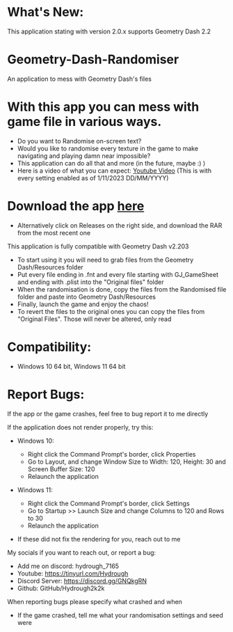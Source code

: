# What's New:
This application stating with version 2.0.x supports Geometry Dash 2.2

# Geometry-Dash-Randomiser
An application to mess with Geometry Dash's files

# With this app you can mess with game file in various ways.

- Do you want to Randomise on-screen text?
- Would you like to randomise every texture in the game to make navigating and playing damn near impossible?
- This application can do all that and more (in the future, maybe :) )
- Here is a video of what you can expect: [Youtube Video](https://youtu.be/joB3ZjvAnq8) (This is with every setting enabled as of 1/11/2023 DD/MM/YYYY)

# Download the app [here](https://github.com/Hydrough2k2k/Geometry-Dash-Randomiser/releases/tag/Geometry-Dash-Ransomiser)

 - Alternatively click on Releases on the right side, and download the RAR from the most recent one

This application is fully compatible with Geometry Dash v2.203
- To start using it you will need to grab files from the Geometry Dash/Resources folder
- Put every file ending in .fnt and every file starting with GJ_GameSheet and ending with .plist into the "Original files" folder
- When the randomisation is done, copy the files from the Randomised file folder and paste into Geometry Dash/Resources
- Finally, launch the game and enjoy the chaos!
- To revert the files to the original ones you can copy the files from "Original Files". Those will never be altered, only read

# Compatibility:

- Windows 10 64 bit, Windows 11 64 bit

# Report Bugs:

If the app or the game crashes, feel free to bug report it to me directly

If the application does not render properly, try this:

 - Windows 10:
     - Right click the Command Prompt's border, click Properties
     - Go to Layout, and change Window Size to Width: 120, Height: 30 and Screen Buffer Size: 120
     - Relaunch the application

 - Windows 11:
     - Right click the Command Prompt's border, click Settings
     - Go to Startup >> Launch Size and change Columns to 120 and Rows to 30
     - Relaunch the application

 - If these did not fix the rendering for you, reach out to me

My socials if you want to reach out, or report a bug:
 - Add me on discord: hydrough_7165
 - Youtube: https://tinyurl.com/Hydrough
 - Discord Server: https://discord.gg/GNQkgRN
 - Github: GitHub/Hydrough2k2k

When reporting bugs please specify what crashed and when
 - If the game crashed, tell me what your randomisation settings and seed were
